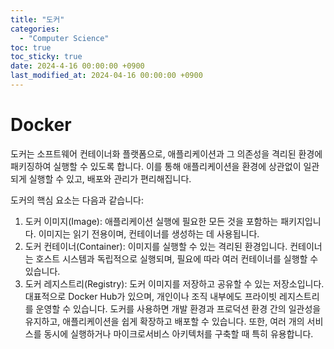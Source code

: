 ```yaml
---
title: "도커"
categories:
  - "Computer Science"
toc: true
toc_sticky: true
date: 2024-4-16 00:00:00 +0900
last_modified_at: 2024-04-16 00:00:00 +0900
---
```


# Docker

도커는 소프트웨어 컨테이너화 플랫폼으로, 애플리케이션과 그 의존성을 격리된 환경에 패키징하여 실행할 수 있도록 합니다. 이를 통해 애플리케이션을 환경에 상관없이 일관되게 실행할 수 있고, 배포와 관리가 편리해집니다.

도커의 핵심 요소는 다음과 같습니다:

1. 도커 이미지(Image): 애플리케이션 실행에 필요한 모든 것을 포함하는 패키지입니다. 이미지는 읽기 전용이며, 컨테이너를 생성하는 데 사용됩니다.
2. 도커 컨테이너(Container): 이미지를 실행할 수 있는 격리된 환경입니다. 컨테이너는 호스트 시스템과 독립적으로 실행되며, 필요에 따라 여러 컨테이너를 실행할 수 있습니다.
3. 도커 레지스트리(Registry): 도커 이미지를 저장하고 공유할 수 있는 저장소입니다. 대표적으로 Docker Hub가 있으며, 개인이나 조직 내부에도 프라이빗 레지스트리를 운영할 수 있습니다.
도커를 사용하면 개발 환경과 프로덕션 환경 간의 일관성을 유지하고, 애플리케이션을 쉽게 확장하고 배포할 수 있습니다. 또한, 여러 개의 서비스를 동시에 실행하거나 마이크로서비스 아키텍처를 구축할 때 특히 유용합니다.